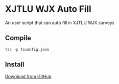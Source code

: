 # XJTLU WJX Auto Fill

An user script that can auto fill in XJTLU WJX surveys

## Compile

`tsc -p tsconfig.json`

## Install

[Download from GitHub](https://raw.githubusercontent.com/PeronGH/xjtlu_wjx_auto_fill/main/wjx_auto_fill.user.js)
